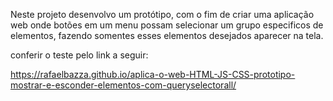 Neste projeto desenvolvo um protótipo, com o fim de criar uma aplicação web onde botões em um menu possam selecionar um grupo especificos de elementos, fazendo somentes esses elementos desejados aparecer na tela.  

conferir o teste pelo link a seguir:

https://rafaelbazza.github.io/aplica-o-web-HTML-JS-CSS-prototipo-mostrar-e-esconder-elementos-com-queryselectorall/